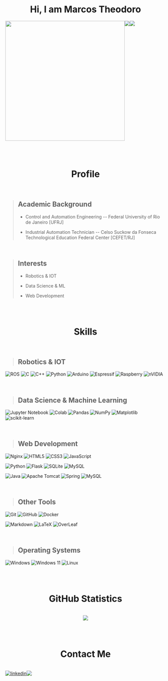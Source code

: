 <h1 align='center'>Hi, I am Marcos Theodoro</h1>
<div  align='center' style='display: flex; flex-direction: row;'>
	<img src='https://media.giphy.com/media/pFKNS89H7m0Tzzn4H2/giphy.gif' width='375'><br>
	<div  style='display: flex; flex-direction: row;'>
		<img src='https://komarev.com/ghpvc/?username=Marktheo&color=blue&style=for-the-badge'>
		<img src='https://img.shields.io/badge/Ask%20me-anything-1abc9c.svg?style=for-the-badge'>
	</div>
</div>

<br><br>

<h1 align='center'>Profile</h1>

<br>

> <h2>Academic Background</h2>
> 
> - Control and Automation Engineering -- Federal University of Rio de Janeiro [UFRJ]
> 
> - Industrial Automation Technician -- Celso Suckow da Fonseca Technological Education Federal Center [CEFET/RJ]

<br>

> <h2>Interests</h2>
>
> - Robotics & IOT
> 
> - Data Science & ML
> 
> - Web Development


<br><br>


<h1 align='center'>Skills</h1>

<br>

> <h2>Robotics & IOT</h2>
![ROS](https://img.shields.io/badge/ros-%2300599C.svg?style=for-the-badge&logo=ros&logoColor=white)
![C](https://img.shields.io/badge/c-%2300599C.svg?style=for-the-badge&logo=c&logoColor=white)
![C++](https://img.shields.io/badge/c++-%2300599C.svg?style=for-the-badge&logo=c%2B%2B&logoColor=white)
![Python](https://img.shields.io/badge/python-3670A0?style=for-the-badge&logo=python&logoColor=white)
![Arduino](https://img.shields.io/badge/-Arduino-00979D?style=for-the-badge&logo=Arduino&logoColor=white)
![Espressif](https://img.shields.io/badge/espressif-E7352C.svg?style=for-the-badge&logo=espressif&logoColor=white)
![Raspberry](https://img.shields.io/badge/Raspberry%20Pi-A22846?style=for-the-badge&logo=Raspberry%20Pi&logoColor=white)
![nVIDIA](https://img.shields.io/badge/nVIDIA-%2376B900.svg?style=for-the-badge&logo=nVIDIA&logoColor=white)

<br>

> <h2>Data Science & Machine Learning</h2>
![Jupyter Notebook](https://img.shields.io/badge/jupyter-%23FA0F00.svg?style=for-the-badge&logo=jupyter&logoColor=white)
![Colab](https://img.shields.io/badge/Colab-F9AB00?style=for-the-badge&logo=googlecolab&color=white)
![Pandas](https://img.shields.io/badge/pandas-%23ffffff.svg?style=for-the-badge&logo=pandas&logoColor=130754)
![NumPy](https://img.shields.io/badge/numpy-%23ffffff.svg?style=for-the-badge&logo=numpy&logoColor=113140)
![Matplotlib](https://img.shields.io/badge/Matplotlib-%23ffffff.svg?style=for-the-badge&logo=matplotlib&logoColor=113140)
![scikit-learn](https://img.shields.io/badge/scikit--learn-%23F7931E.svg?style=for-the-badge&logo=scikit-learn&logoColor=113140)

<br>

> <h2>Web Development</h2>
![Nginx](https://img.shields.io/badge/nginx-%23009639.svg?style=for-the-badge&logo=nginx&logoColor=white)
![HTML5](https://img.shields.io/badge/html5-%23E34F26.svg?style=for-the-badge&logo=html5&logoColor=white)
![CSS3](https://img.shields.io/badge/css3-%231572B6.svg?style=for-the-badge&logo=css3&logoColor=white)
![JavaScript](https://img.shields.io/badge/JavaScript-F7DF1E?style=for-the-badge&logo=javascript&logoColor=white&color=F7DF1E)

![Python](https://img.shields.io/badge/python-3670A0?style=for-the-badge&logo=python&logoColor=white)
![Flask](https://img.shields.io/badge/flask-%23000.svg?style=for-the-badge&logo=flask&logoColor=white)
![SQLite](https://img.shields.io/badge/sqlite-%2307405e.svg?style=for-the-badge&logo=sqlite&logoColor=white)
![MySQL](https://img.shields.io/badge/mysql-%2307405e.svg?style=for-the-badge&logo=mysql&logoColor=white)

![Java](https://img.shields.io/badge/java-%23ED8B00.svg?style=for-the-badge&logo=java&logoColor=white)
![Apache Tomcat](https://img.shields.io/badge/apache%20tomcat-%23F8DC75.svg?style=for-the-badge&logo=apache-tomcat&logoColor=black)
![Spring](https://img.shields.io/badge/spring-%236DB33F.svg?style=for-the-badge&logo=spring&logoColor=white)
![MySQL](https://img.shields.io/badge/mysql-%2307405e.svg?style=for-the-badge&logo=mysql&logoColor=white)

<br>

> <h2>Other Tools</h2>
![Git](https://img.shields.io/badge/git-%23F05033.svg?style=for-the-badge&logo=git&logoColor=white)
![GitHub](https://img.shields.io/badge/github-%23121011.svg?style=for-the-badge&logo=github&logoColor=white)
![Docker](https://img.shields.io/badge/docker-%23326ce5.svg?style=for-the-badge&logo=docker&logoColor=white)

![Markdown](https://img.shields.io/badge/markdown-%23000000.svg?style=for-the-badge&logo=markdown&logoColor=white)
![LaTeX](https://img.shields.io/badge/latex-%23008080.svg?style=for-the-badge&logo=latex&logoColor=white)
![OverLeaf](https://img.shields.io/badge/Overleaf-47A141?style=for-the-badge&logo=Overleaf&logoColor=white)

<br>

> <h2>Operating Systems</h2>
![Windows](https://img.shields.io/badge/Windows-0078D6?style=for-the-badge&logo=windows&logoColor=white)
![Windows 11](https://img.shields.io/badge/Windows%2011-%230079d5.svg?style=for-the-badge&logo=Windows%2011&logoColor=white)
![Linux](https://img.shields.io/badge/Linux-FCC624?style=for-the-badge&logo=linux&logoColor=black)

<br><br>

<h1 align='center'>GitHub Statistics</h1>

<br>

<div align='center'>
  <img src="https://github-readme-stats.vercel.app/api?username=Marktheo&hide=prs,issues&show_icons=true&theme=nord"/>
</div>

<br><br>

<h1 align='center'>Contact Me</h1>

<br>

<div align='center' style='display: flex; flex-direction: row;'>
	<a href="https://linkedin.com/in/marcos-theodoro" target="_blank">
		<img src="https://img.shields.io/badge/linkedin:  Marktheo-%2300acee.svg?color=405DE6&style=for-the-badge&logo=linkedin&logoColor=white" alt=linkedin>
	</a>
	<a href="mailto:marcos_theodoro.20221@poli.ufrj.br" target="_blank">
		<img src="https://img.shields.io/badge/gmail:  PROFESSIONAL-%23EA4335.svg?style=for-the-badge&logo=gmail&logoColor=white" t=mail style="margin-bottom: 5px;" />
	</a>
</div>
